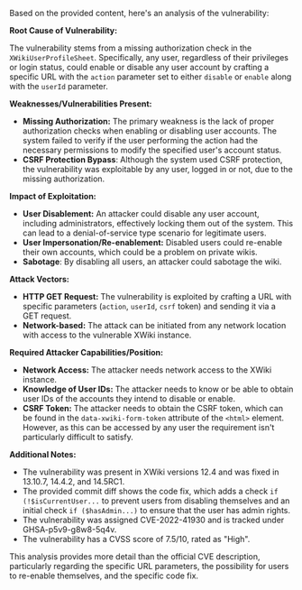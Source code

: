 Based on the provided content, here's an analysis of the vulnerability:

**Root Cause of Vulnerability:**

The vulnerability stems from a missing authorization check in the `XWikiUserProfileSheet`.  Specifically, any user, regardless of their privileges or login status, could enable or disable any user account by crafting a specific URL with the `action` parameter set to either `disable` or `enable` along with the `userId` parameter.

**Weaknesses/Vulnerabilities Present:**

*   **Missing Authorization:**  The primary weakness is the lack of proper authorization checks when enabling or disabling user accounts. The system failed to verify if the user performing the action had the necessary permissions to modify the specified user's account status.
*   **CSRF Protection Bypass**: Although the system used CSRF protection, the vulnerability was exploitable by any user, logged in or not, due to the missing authorization.

**Impact of Exploitation:**

*   **User Disablement:** An attacker could disable any user account, including administrators, effectively locking them out of the system. This can lead to a denial-of-service type scenario for legitimate users.
*   **User Impersonation/Re-enablement:** Disabled users could re-enable their own accounts, which could be a problem on private wikis.
*   **Sabotage**: By disabling all users, an attacker could sabotage the wiki.

**Attack Vectors:**

*   **HTTP GET Request:** The vulnerability is exploited by crafting a URL with specific parameters (`action`, `userId`, `csrf` token) and sending it via a GET request.
*   **Network-based:**  The attack can be initiated from any network location with access to the vulnerable XWiki instance.

**Required Attacker Capabilities/Position:**

*   **Network Access:** The attacker needs network access to the XWiki instance.
*   **Knowledge of User IDs:**  The attacker needs to know or be able to obtain user IDs of the accounts they intend to disable or enable.
*   **CSRF Token:** The attacker needs to obtain the CSRF token, which can be found in the `data-xwiki-form-token` attribute of the `<html>` element. However, as this can be accessed by any user the requirement isn't particularly difficult to satisfy.

**Additional Notes:**

*   The vulnerability was present in XWiki versions 12.4 and was fixed in 13.10.7, 14.4.2, and 14.5RC1.
*   The provided commit diff shows the code fix, which adds a check `if (!$isCurrentUser...` to prevent users from disabling themselves and an initial check `if ($hasAdmin...)` to ensure that the user has admin rights.
*   The vulnerability was assigned CVE-2022-41930 and is tracked under GHSA-p5v9-g8w8-5q4v.
*   The vulnerability has a CVSS score of 7.5/10, rated as "High".

This analysis provides more detail than the official CVE description, particularly regarding the specific URL parameters, the possibility for users to re-enable themselves, and the specific code fix.